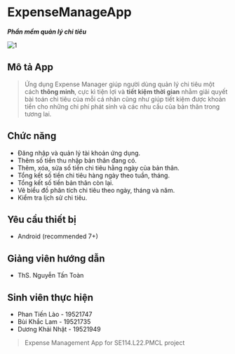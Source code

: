 # ExpenseManageApp
***Phần mềm quản lý chi tiêu***

![1](https://user-images.githubusercontent.com/66371009/125384067-918c8c80-e3c2-11eb-826c-b00cb87696eb.png)

Mô tả App
------------

> Ứng dụng Expense Manager giúp người dùng quản lý chi tiêu một cách **thông minh**, cực kì tiện lợi và **tiết kiệm thời gian** nhằm giải quyết bài toán chi tiêu của mỗi cá nhân cũng như giúp tiết kiệm được khoản tiền cho những chi phí phát sinh và các nhu cầu của bản thân trong tương lai.

Chức năng 
------------

-	Đăng nhập và quản lý tài khoản ứng dụng.
-	Thêm số tiền thu nhập bản thân đang có.
-	Thêm, xóa, sửa số tiền chi tiêu hằng ngày của bản thân.
- Tổng kết số tiền chi tiêu hàng ngày theo tuần, tháng. 
-	Tổng kết số tiền bản thân còn lại.
-	Vẽ biểu đồ phân tích chi tiêu theo ngày, tháng và năm.
-	Kiểm tra lịch sử chi tiêu.

Yêu cầu thiết bị 
--------------

- Android (recommended 7+)

Giảng viên hướng dẫn
----------------

- ThS. Nguyễn Tấn Toàn 

Sinh viên thực hiện 
---------------

- Phan Tiến Lào - 19521747
- Bùi Khắc Lam - 19521735
- Dương Khải Nhật - 19521949

> Expense Management App for SE114.L22.PMCL project
